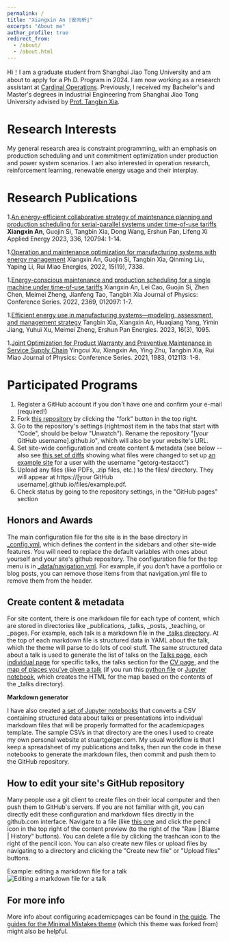 ```yaml
---
permalink: /
title: "Xiangxin An ⌈安向昕⌋"
excerpt: "About me"
author_profile: true
redirect_from: 
  - /about/
  - /about.html
---
```


Hi！I am a graduate student from Shanghai Jiao Tong University and am about to apply for a Ph.D. Program in 2024. I am now working as a research assistant at [Cardinal Operations](https://www.cardopt.com/). Previously, I received my Bachelor's and Master's degrees in Industrial Engineering from Shanghai Jiao Tong University advised by [Prof. Tangbin Xia](https://me.sjtu.edu.cn/teacher_directory1/xiatangbin.html). 

Research Interests
======
My general research area is constraint programming, with an emphasis on production scheduling and unit commitment optimization under production and power system scenarios. I am also interested in operation research, reinforcement learning, renewable energy usage and their interplay.

Research Publications
======
1.[An energy-efficient collaborative strategy of maintenance planning and production scheduling for serial-parallel systems under time-of-use tariffs](https://www.sciencedirect.com/science/article/abs/pii/S0306261923001587)
**Xiangxin An**, Guojin Si, Tangbin Xia, Dong Wang, Ershun Pan, Lifeng Xi
Applied Energy 2023, 336, 120794: 1-14. 

1.[Operation and maintenance optimization for manufacturing systems with energy management](https://www.mdpi.com/1996-1073/15/19/7338/htm)
Xiangxin An, Guojin Si, Tangbin Xia, Qinming Liu, Yaping Li, Rui Miao
Energies, 2022, 15(19), 7338. 

1.[Energy-conscious maintenance and production scheduling for a single machine under time-of-use tariffs](https://iopscience.iop.org/article/10.1088/1742-6596/2369/1/012097)
Xiangxin An, Lei Cao, Guojin Si, Zhen Chen, Meimei Zheng, Jianfeng Tao, Tangbin Xia
Journal of Physics: Conference Series. 2022, 2369, 012097: 1-7. 

1.[Efficient energy use in manufacturing systems—modeling, assessment, and management strategy](https://www.mdpi.com/1996-1073/16/3/1095/html)
Tangbin Xia, Xiangxin An, Huaqiang Yang, Yimin Jiang, Yuhui Xu, Meimei Zheng, Ershun Pan
Energies. 2023, 16(3), 1095.
   
1.[Joint Optimization for Product Warranty and Preventive Maintenance in Service Supply Chain](https://iopscience.iop.org/article/10.1088/1742-6596/1983/1/012113)
Yingcui Xu, Xiangxin An, Ying Zhu, Tangbin Xia, Rui Miao
Journal of Physics: Conference Series. 2021, 1983, 012113: 1-8.


Participated Programs
======
1. Register a GitHub account if you don't have one and confirm your e-mail (required!)
1. Fork [this repository](https://github.com/academicpages/academicpages.github.io) by clicking the "fork" button in the top right. 
1. Go to the repository's settings (rightmost item in the tabs that start with "Code", should be below "Unwatch"). Rename the repository "[your GitHub username].github.io", which will also be your website's URL.
1. Set site-wide configuration and create content & metadata (see below -- also see [this set of diffs](http://archive.is/3TPas) showing what files were changed to set up [an example site](https://getorg-testacct.github.io) for a user with the username "getorg-testacct")
1. Upload any files (like PDFs, .zip files, etc.) to the files/ directory. They will appear at https://[your GitHub username].github.io/files/example.pdf.  
1. Check status by going to the repository settings, in the "GitHub pages" section

Honors and Awards
------
The main configuration file for the site is in the base directory in [_config.yml](https://github.com/academicpages/academicpages.github.io/blob/master/_config.yml), which defines the content in the sidebars and other site-wide features. You will need to replace the default variables with ones about yourself and your site's github repository. The configuration file for the top menu is in [_data/navigation.yml](https://github.com/academicpages/academicpages.github.io/blob/master/_data/navigation.yml). For example, if you don't have a portfolio or blog posts, you can remove those items from that navigation.yml file to remove them from the header. 


Create content & metadata
------
For site content, there is one markdown file for each type of content, which are stored in directories like _publications, _talks, _posts, _teaching, or _pages. For example, each talk is a markdown file in the [_talks directory](https://github.com/academicpages/academicpages.github.io/tree/master/_talks). At the top of each markdown file is structured data in YAML about the talk, which the theme will parse to do lots of cool stuff. The same structured data about a talk is used to generate the list of talks on the [Talks page](https://academicpages.github.io/talks), each [individual page](https://academicpages.github.io/talks/2012-03-01-talk-1) for specific talks, the talks section for the [CV page](https://academicpages.github.io/cv), and the [map of places you've given a talk](https://academicpages.github.io/talkmap.html) (if you run this [python file](https://github.com/academicpages/academicpages.github.io/blob/master/talkmap.py) or [Jupyter notebook](https://github.com/academicpages/academicpages.github.io/blob/master/talkmap.ipynb), which creates the HTML for the map based on the contents of the _talks directory).

**Markdown generator**

I have also created [a set of Jupyter notebooks](https://github.com/academicpages/academicpages.github.io/tree/master/markdown_generator
) that converts a CSV containing structured data about talks or presentations into individual markdown files that will be properly formatted for the academicpages template. The sample CSVs in that directory are the ones I used to create my own personal website at stuartgeiger.com. My usual workflow is that I keep a spreadsheet of my publications and talks, then run the code in these notebooks to generate the markdown files, then commit and push them to the GitHub repository.

How to edit your site's GitHub repository
------
Many people use a git client to create files on their local computer and then push them to GitHub's servers. If you are not familiar with git, you can directly edit these configuration and markdown files directly in the github.com interface. Navigate to a file (like [this one](https://github.com/academicpages/academicpages.github.io/blob/master/_talks/2012-03-01-talk-1.md) and click the pencil icon in the top right of the content preview (to the right of the "Raw | Blame | History" buttons). You can delete a file by clicking the trashcan icon to the right of the pencil icon. You can also create new files or upload files by navigating to a directory and clicking the "Create new file" or "Upload files" buttons. 

Example: editing a markdown file for a talk
![Editing a markdown file for a talk](/images/editing-talk.png)

For more info
------
More info about configuring academicpages can be found in [the guide](https://academicpages.github.io/markdown/). The [guides for the Minimal Mistakes theme](https://mmistakes.github.io/minimal-mistakes/docs/configuration/) (which this theme was forked from) might also be helpful.
